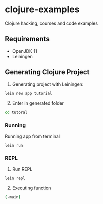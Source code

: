 # clojure-examples

Clojure hacking, courses and code examples

## Requirements

- OpenJDK 11
- Leiningen

## Generating Clojure Project

1. Generating project with Leiningen:

```bash
lein new app tutorial
```

2. Enter in generated folder

```bash
cd tutoral
```

### Running

Running app from terminal

```bash
lein run
```

### REPL

1. Run REPL

```bash
lein repl
```

2. Executing function

```bash
(-main)
```

